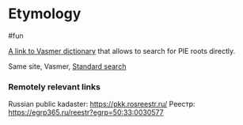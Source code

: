 # Etymology

#fun

[A link to Vasmer dictionary](https://starling.rinet.ru/cgi-bin/query.cgi?basename=\data\ie\piet&root=config&morpho=0) that allows to search for PIE roots directly.

Same site, Vasmer, [Standard search](https://starling.rinet.ru/cgi-bin/query.cgi?root=%2fusr%2flocal%2fshare%2fstarling%2fmorpho&morpho=1&basename=morpho\vasmer\vasmer) 

### Remotely relevant links

Russian public kadaster: https://pkk.rosreestr.ru/
Реестр: https://egrp365.ru/reestr?egrp=50:33:0030577